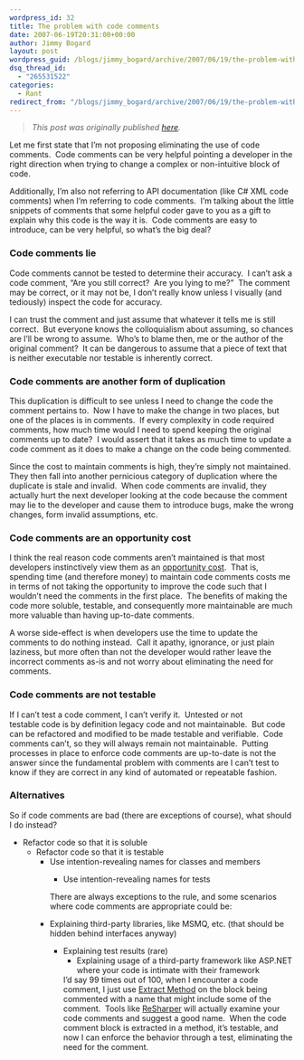 ```yaml
---
wordpress_id: 32
title: The problem with code comments
date: 2007-06-19T20:31:00+00:00
author: Jimmy Bogard
layout: post
wordpress_guid: /blogs/jimmy_bogard/archive/2007/06/19/the-problem-with-code-comments.aspx
dsq_thread_id:
  - "265531522"
categories:
  - Rant
redirect_from: "/blogs/jimmy_bogard/archive/2007/06/19/the-problem-with-code-comments.aspx/"
---
```

> _This post was originally published [here](http://grabbagoft.blogspot.com/2007/06/problem-with-code-comments.html)._

Let me first state that I&#8217;m&nbsp;not proposing eliminating the use of code comments.&nbsp; Code comments can be very helpful&nbsp;pointing a developer in the right&nbsp;direction when trying to change&nbsp;a complex&nbsp;or&nbsp;non-intuitive&nbsp;block of code.

Additionally, I&#8217;m also not referring to API documentation (like C# XML code comments) when I&#8217;m referring to code comments.&nbsp; I&#8217;m talking about the little snippets of comments that some helpful coder gave to you as a gift to explain why this code is the way it is.&nbsp; Code comments are easy to introduce, can be very helpful, so what&#8217;s the big deal?

### Code comments lie

Code comments cannot be tested to determine their accuracy.&nbsp; I can&#8217;t ask a code comment, &#8220;Are you still correct?&nbsp; Are you lying to me?&#8221;&nbsp; The comment may be correct, or it may not be, I don&#8217;t really know unless I visually (and tediously) inspect the code for accuracy.

I can trust the comment and just assume that whatever it tells me is still correct.&nbsp; But everyone knows the colloquialism about assuming, so chances are I&#8217;ll be wrong to assume.&nbsp; Who&#8217;s to blame then, me or the author of the original comment?&nbsp;&nbsp;It can be dangerous to assume that&nbsp;a piece of text that is neither executable nor testable is inherently correct.

### Code comments are another form of duplication

This duplication is difficult to see unless I need to change the code the comment pertains to.&nbsp; Now I have to make the change in two places, but one of the places is in comments.&nbsp; If every complexity in code required comments, how much time would I need to&nbsp;spend keeping the original comments up to date?&nbsp; I would&nbsp;assert that it takes as much time to update a code comment as it does to make a change on the code being commented.

Since the cost to maintain comments is high, they&#8217;re simply not maintained.&nbsp; They then&nbsp;fall into another pernicious category of duplication where the duplicate is stale and invalid.&nbsp; When code comments are invalid, they actually hurt the next developer looking at the code because the comment may lie to the developer and cause them to introduce bugs, make the wrong changes, form invalid assumptions, etc.

### Code comments are an opportunity cost

I think the real reason code comments aren&#8217;t maintained is that most developers instinctively view them as an [opportunity cost](http://en.wikipedia.org/wiki/Opportunity_cost).&nbsp; That is, spending time (and therefore money) to maintain code comments costs me in terms of not taking the opportunity to improve the code such that I wouldn&#8217;t need the comments in the first place.&nbsp; The benefits of making the code more soluble, testable, and consequently more maintainable are much more valuable than having up-to-date comments.

A worse side-effect is when developers use the time to update the comments to do nothing instead.&nbsp; Call it apathy, ignorance, or just plain laziness, but more often than not the developer would rather&nbsp;leave the incorrect comments as-is and not worry about eliminating the need for comments.

### Code comments are not testable

If I can&#8217;t test a code comment, I can&#8217;t verify it.&nbsp; Untested or not testable&nbsp;code is by definition legacy code and not maintainable.&nbsp; But code can be refactored and modified to be made testable and verifiable.&nbsp; Code comments can&#8217;t, so they will always remain not maintainable.&nbsp; Putting processes in place to enforce code comments are up-to-date is not the answer since the fundamental problem with comments are I can&#8217;t test to know if they are correct in any kind of automated or repeatable fashion.

### Alternatives

So if code comments are bad (there are exceptions of course), what should I do instead?

  * Refactor code so that it is soluble 
      * Refactor code so that it is testable 
          * Use intention-revealing names for classes and members 
              * Use intention-revealing names for tests</ul> 
            There are always exceptions to the rule, and some scenarios where code comments are appropriate&nbsp;could be:
            
              * Explaining third-party libraries, like MSMQ, etc.&nbsp;(that should be hidden behind interfaces anyway) 
                  * Explaining test results (rare) 
                      * Explaining usage of a third-party framework like ASP.NET where your code is intimate with their framework</ul> 
                    I&#8217;d say 99 times out of 100, when I encounter a code comment, I just&nbsp;use [Extract Method](http://www.refactoring.com/catalog/extractMethod.html) on&nbsp;the block being commented with a name that might include some of the comment.&nbsp; Tools like [ReSharper](http://www.jetbrains.com/resharper/) will actually examine your code comments and suggest a good name.&nbsp; When&nbsp;the code comment block is extracted in a method, it&#8217;s testable, and now I can enforce the behavior through a test, eliminating the need for the comment.&nbsp;